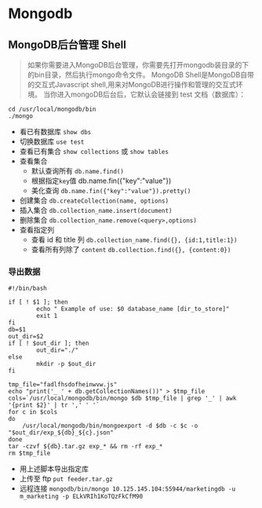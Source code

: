 # Mongodb
## MongoDB后台管理 Shell
> 如果你需要进入MongoDB后台管理，你需要先打开mongodb装目录的下的bin目录，然后执行mongo命令文件。
MongoDB Shell是MongoDB自带的交互式Javascript shell,用来对MongoDB进行操作和管理的交互式环境。
当你进入mongoDB后台后，它默认会链接到 test 文档（数据库）：
```shell script
cd /usr/local/mongodb/bin
./mongo
```
- 看已有数据库 `show dbs`
- 切换数据库 `use test`
- 查看已有集合 `show collections` 或 `show tables`
- 查看集合 
  + 默认查询所有 `db.name.find()`
  + 根据指定`key`值 db.name.fin({"key":"value"})
  + 美化查询 `db.name.fin({"key":"value"}).pretty()`
- 创建集合 `db.createCollection(name, options)`
- 插入集合 `db.collection_name.insert(document)`
- 删除集合 `db.collection_name.remove(<query>,options)`
- 查看指定列 
  + 查看 id 和 title 列 `db.collection_name.find({}, {id:1,title:1})`
  + 查看所有列除了 `content` `db.collection.find({}, {content:0})`

### 导出数据

```shell
#!/bin/bash

if [ ! $1 ]; then
        echo " Example of use: $0 database_name [dir_to_store]"
        exit 1
fi
db=$1
out_dir=$2
if [ ! $out_dir ]; then
        out_dir="./"
else
        mkdir -p $out_dir
fi

tmp_file="fadlfhsdofheinwvw.js"
echo "print('_ ' + db.getCollectionNames())" > $tmp_file
cols=`/usr/local/mongodb/bin/mongo $db $tmp_file | grep '_' | awk '{print $2}' | tr ',' ' '`
for c in $cols
do
    /usr/local/mongodb/bin/mongoexport -d $db -c $c -o "$out_dir/exp_${db}_${c}.json"
done
tar -czvf ${db}.tar.gz exp_* && rm -rf exp_*
rm $tmp_file
```



- 用上述脚本导出指定库	
- 上传至 ftp `put feeder.tar.gz`
- 远程连接 `mongodb/bin/mongo 10.125.145.104:55944/marketingdb -u m_marketing -p ELkVRIh1KoTQzFkCfM90`